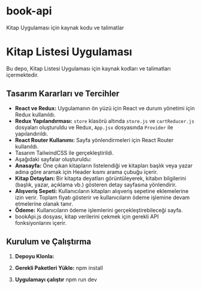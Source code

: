 # book-api
Kitap Uygulaması için kaynak kodu ve talimatlar

# Kitap Listesi Uygulaması

Bu depo, Kitap Listesi Uygulaması için kaynak kodları ve talimatları içermektedir.

## Tasarım Kararları ve Tercihler

- **React ve Redux:** Uygulamanın ön yüzü için React ve durum yönetimi için Redux kullanıldı.
- **Redux Yapılandırması:** `store` klasörü altında `store.js` ve `cartReducer.js` dosyaları oluşturuldu ve Redux, `App.jsx` dosyasında `Provider` ile yapılandırıldı.
- **React Router Kullanımı:** Sayfa yönlendirmeleri için React Router kullanıldı.
- Tasarım TailwindCSS ile gerçekleştirildi.
-  Aşağıdaki sayfalar oluşturuldu:
  - **Anasayfa:** Öne çıkan kitapların listelendiği ve kitapları başlık veya yazar adına göre aramak için Header kısmı arama çubuğu içerir.
  - **Kitap Detayları:** Bir kitapta deyatları görüntüleyerek, kitabın bilgilerini (başlık, yazar, açıklama vb.) gösteren detay sayfasına yönlendirir.
  - **Alışveriş Sepeti:** Kullanıcıların kitapları alışveriş sepetine eklemelerine izin verir. Toplam fiyatı gösterir ve kullanıcıların ödeme işlemine devam etmelerine olanak tanır.
  - **Ödeme:** Kullanıcıların ödeme işlemlerini gerçekleştirebileceği sayfa.
  - bookApi.js dosyası, kitap verilerini çekmek için gerekli API fonksiyonlarını içerir.


## Kurulum ve Çalıştırma

1. **Depoyu Klonla:**
   
2. **Gerekli Paketleri Yükle:**
npm install
3. **Uygulamayı çalıştır**
npm run dev
